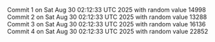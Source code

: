 Commit 1 on Sat Aug 30 02:12:33 UTC 2025 with random value 14998
Commit 2 on Sat Aug 30 02:12:33 UTC 2025 with random value 13288
Commit 3 on Sat Aug 30 02:12:33 UTC 2025 with random value 16136
Commit 4 on Sat Aug 30 02:12:33 UTC 2025 with random value 22852
